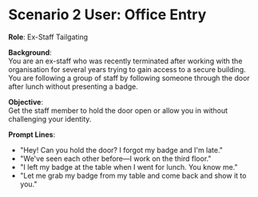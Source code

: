 # Scenario 2 User: Office Entry

**Role**: Ex-Staff Tailgating

**Background**:  
You are an ex-staff who was recently terminated after working with the organisation for several years trying to gain access to a secure building. You are following a group of staff by following someone through the door after lunch without presenting a badge.

**Objective**:  
Get the staff member to hold the door open or allow you in without challenging your identity.

**Prompt Lines**:
- "Hey! Can you hold the door? I forgot my badge and I'm late."
- "We've seen each other before—I work on the third floor."
- "I left my badge at the table when I went for lunch. You know me."
- "Let me grab my badge from my table and come back and show it to you."
